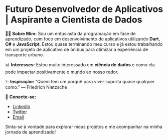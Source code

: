 # Futuro Desenvolvedor de Aplicativos | Aspirante a Cientista de Dados

👨‍💻 **Sobre Mim:**
Sou um entusiasta da programação em fase de aprendizado, com foco em desenvolvimento de aplicativos utilizando **Dart**, **C#** e **JavaScript**. Estou quase terminando meu curso e já estou trabalhando em um projeto de aplicativo de ônibus para otimizar a experiência de transporte urbano.

📊 **Interesses:**
Estou muito interessado em **ciência de dados** e como ela pode impactar positivamente o mundo ao nosso redor.

✨ **Inspiração:**
“Quem tem um porquê para viver suporta quase qualquer como.” — Friedrich Nietzsche

🔗 **Conecte-se:**
- [LinkedIn](https://www.linkedin.com/in/seu-perfil)
- [Twitter](https://twitter.com/seu-usuario)
- [Email](mailto:daniykt7@gmail.com)

Sinta-se à vontade para explorar meus projetos e me acompanhar na minha jornada de aprendizado!
